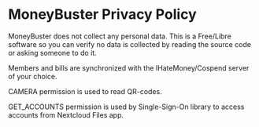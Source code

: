 # MoneyBuster Privacy Policy

MoneyBuster does not collect any personal data.
This is a Free/Libre software so you can verify no data is collected
by reading the source code or asking someone to do it.

Members and bills are synchronized with
the IHateMoney/Cospend server of your choice.

CAMERA permission is used to read QR-codes.

GET\_ACCOUNTS permission is used by Single-Sign-On library to access accounts from Nextcloud Files app.
